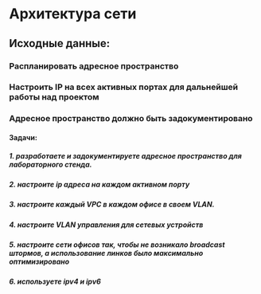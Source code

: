 
# Архитектура сети 
    
## Исходные данные:
### Распланировать адресное пространство
### Настроить IP на всех активных портах для дальнейшей работы над проектом
### Адресное пространство должно быть задокументировано

#### Задачи:
##### 1. разработаете и задокументируете адресное пространство для лабораторного стенда.
##### 2. настроите ip адреса на каждом активном порту
##### 3. настроите каждый VPC в каждом офисе в своем VLAN.
##### 4. настроите VLAN управления для сетевых устройств
##### 5. настроите сети офисов так, чтобы не возникало broadcast штормов, а использование линков было максимально оптимизировано
##### 6. используете ipv4 и ipv6


